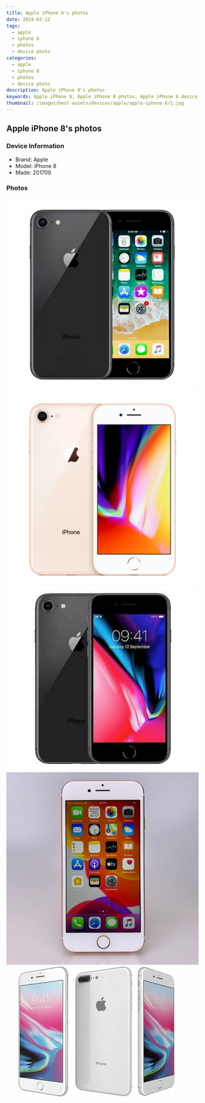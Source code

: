```yaml
---
title: Apple iPhone 8's photos
date: 2024-03-12
tags: 
  - apple
  - iphone 8
  - photos
  - device photo
categories: 
  - apple
  - iphone 8
  - photos
  - device photo
description: Apple iPhone 8's photos
keywords: Apple iPhone 8, Apple iPhone 8 photos, Apple iPhone 8 device photo
thumbnail: /images/best-assets/devices/apple/apple-iphone-8/1.jpg
---
```


## Apple iPhone 8's photos

### Device Information

- Brand: Apple
- Model: iPhone 8
- Made: 201709

### Photos

![/images/best-assets/devices/apple/apple-iphone-8/1.jpg](/images/best-assets/devices/apple/apple-iphone-8/1.jpg)
![/images/best-assets/devices/apple/apple-iphone-8/2.jpg](/images/best-assets/devices/apple/apple-iphone-8/2.jpg)
![/images/best-assets/devices/apple/apple-iphone-8/3.jpg](/images/best-assets/devices/apple/apple-iphone-8/3.jpg)
![/images/best-assets/devices/apple/apple-iphone-8/4.jpg](/images/best-assets/devices/apple/apple-iphone-8/4.jpg)
![/images/best-assets/devices/apple/apple-iphone-8/5.jpg](/images/best-assets/devices/apple/apple-iphone-8/5.jpg)
